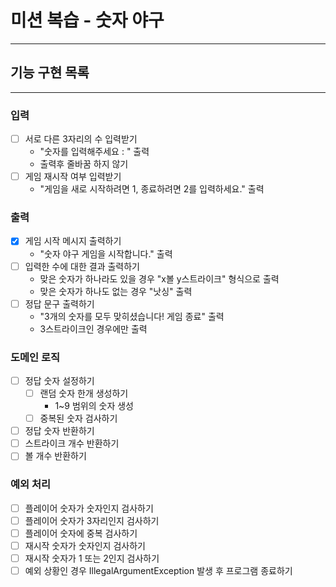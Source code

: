 # 미션 복습 - 숫자 야구

---

## 기능 구현 목록

---

### 입력

- [ ] 서로 다른 3자리의 수 입력받기
  - "숫자를 입력해주세요 : " 출력
  - 출력후 줄바꿈 하지 않기
- [ ] 게임 재시작 여부 입력받기
  - "게임을 새로 시작하려면 1, 종료하려면 2를 입력하세요." 출력

### 출력

- [x] 게임 시작 메시지 출력하기
  - "숫자 야구 게임을 시작합니다." 출력
- [ ] 입력한 수에 대한 결과 출력하기
  - 맞은 숫자가 하나라도 있을 경우 "x볼 y스트라이크" 형식으로 출력
  - 맞은 숫자가 하나도 없는 경우 "낫싱" 출력
- [ ] 정답 문구 출력하기
  - "3개의 숫자를 모두 맞히셨습니다! 게임 종료" 출력
  - 3스트라이크인 경우에만 출력

### 도메인 로직

- [ ] 정답 숫자 설정하기
  - [ ] 랜덤 숫자 한개 생성하기
    - 1~9 범위의 숫자 생성
  - [ ] 중복된 숫자 검사하기
- [ ] 정답 숫자 반환하기
- [ ] 스트라이크 개수 반환하기
- [ ] 볼 개수 반환하기

### 예외 처리

- [ ] 플레이어 숫자가 숫자인지 검사하기
- [ ] 플레이어 숫자가 3자리인지 검사하기
- [ ] 플레이어 숫자에 중복 검사하기
- [ ] 재시작 숫자가 숫자인지 검사하기
- [ ] 재시작 숫자가 1 또는 2인지 검사하기
- [ ] 예외 상황인 경우 IllegalArgumentException 발생 후 프로그램 종료하기 